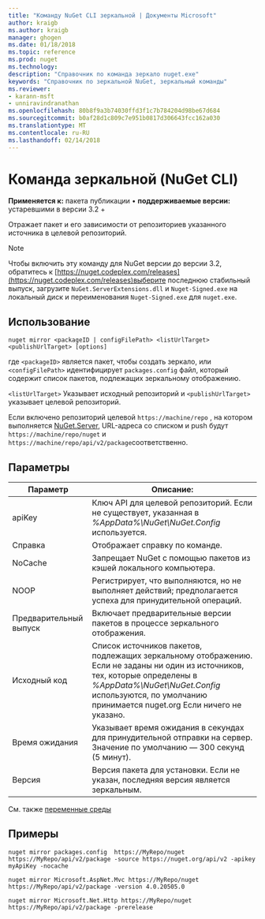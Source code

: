 ```yaml
---
title: "Команду NuGet CLI зеркальной | Документы Microsoft"
author: kraigb
ms.author: kraigb
manager: ghogen
ms.date: 01/18/2018
ms.topic: reference
ms.prod: nuget
ms.technology: 
description: "Справочник по команда зеркало nuget.exe"
keywords: "Справочник по зеркальной NuGet, зеркальный команды"
ms.reviewer:
- karann-msft
- unniravindranathan
ms.openlocfilehash: 80b8f9a3b74030ffd3f1c7b784204d98be67d684
ms.sourcegitcommit: b0af28d1c809c7e951b0817d306643fcc162a030
ms.translationtype: MT
ms.contentlocale: ru-RU
ms.lasthandoff: 02/14/2018
---
```

# <a name="mirror-command-nuget-cli"></a>Команда зеркальной (NuGet CLI)

**Применяется к:** пакета публикации &bullet; **поддерживаемые версии:** устаревшими в версии 3.2 +

Отражает пакет и его зависимости от репозиториев указанного источника в целевой репозиторий.

> [!NOTE]
> Чтобы включить эту команду для NuGet версии до версии 3.2, обратитесь к [https://nuget.codeplex.com/releases](https://nuget.codeplex.com/releases)выберите последнюю стабильный выпуск, загрузите `NuGet.ServerExtensions.dll` и `Nuget-Signed.exe` на локальный диск и переименования `Nuget-Signed.exe` для `nuget.exe`.

## <a name="usage"></a>Использование

```cli
nuget mirror <packageID | configFilePath> <listUrlTarget> <publishUrlTarget> [options]
```

где `<packageID>` является пакет, чтобы создать зеркало, или `<configFilePath>` идентифицирует `packages.config` файл, который содержит список пакетов, подлежащих зеркальному отображению.

`<listUrlTarget>` Указывает исходный репозиторий и `<publishUrlTarget>` указывает целевой репозиторий.

Если включено репозиторий целевой `https://machine/repo` , на котором выполняется [NuGet.Server](../hosting-packages/nuget-server.md), URL-адреса со списком и push будут `https://machine/repo/nuget` и `https://machine/repo/api/v2/package`соответственно.

## <a name="options"></a>Параметры

| Параметр | Описание: |
| --- | --- |
| apiKey | Ключ API для целевой репозиторий. Если не существует, указанная в *%AppData%\NuGet\NuGet.Config* используется. |
| Справка | Отображает справку по команде. |
| NoCache | Запрещает NuGet с помощью пакетов из кэшей локального компьютера. |
| NOOP | Регистрирует, что выполняются, но не выполняет действий; предполагается успеха для принудительной операций. |
| Предварительный выпуск | Включает предварительные версии пакетов в процессе зеркального отображения. |
| Исходный код | Список источников пакетов, подлежащих зеркальному отображению. Если не заданы ни один из источников, тех, которые определены в *%AppData%\NuGet\NuGet.Config* используются, по умолчанию принимается nuget.org Если ничего не указано. |
| Время ожидания | Указывает время ожидания в секундах для принудительной отправки на сервер. Значение по умолчанию — 300 секунд (5 минут). |
| Версия | Версия пакета для установки. Если не указан, последняя версия является зеркальным. |

См. также [переменные среды](cli-ref-environment-variables.md)

## <a name="examples"></a>Примеры

```cli
nuget mirror packages.config  https://MyRepo/nuget https://MyRepo/api/v2/package -source https://nuget.org/api/v2 -apikey myApiKey -nocache

nuget mirror Microsoft.AspNet.Mvc https://MyRepo/nuget https://MyRepo/api/v2/package -version 4.0.20505.0

nuget mirror Microsoft.Net.Http https://MyRepo/nuget https://MyRepo/api/v2/package -prerelease
```
